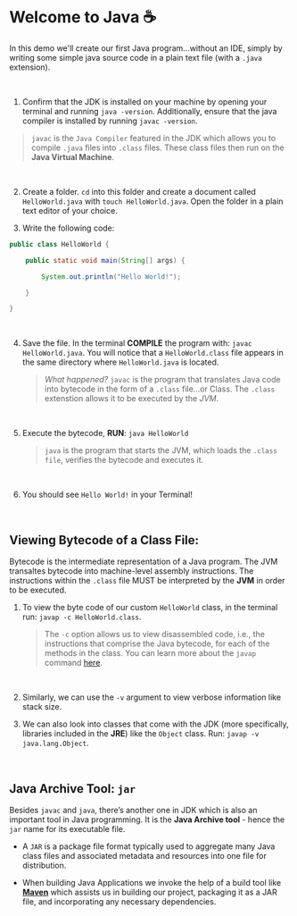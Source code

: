 # Welcome to Java :coffee:
In this demo we'll create our first Java program...without an IDE, simply by writing some simple java source code in a plain text file (with a `.java` extension).

<br>

1. Confirm that the JDK is installed on your machine by opening your terminal and running `java -version`.  Additionally, ensure that the java compiler is installed by running `javac -version`.

> `javac` is the `Java Compiler` featured in the JDK which allows you to compile `.java` files into `.class` files.  These class files then run on the **Java Virtual Machine**.

<br>

2. Create a folder. `cd` into this folder and create a document called `HelloWorld.java` with `touch HelloWorld.java`. Open the folder in a plain text editor of your choice.

3. Write the following code:

```java
public class HelloWorld {

    public static void main(String[] args) {

        System.out.println("Hello World!");

    } 

}
```

<br>

4. Save the file. In the terminal **COMPILE** the program with: `javac HelloWorld.java`.  You will notice that a `HelloWorld.class` file appears in the same directory where `HelloWorld.java` is located.
    
    > *What happened?* `javac` is the program that translates Java code into bytecode in the form of a `.class` file...or Class. The `.class` extenstion allows it to be executed by the *JVM*.

<br>

5. Execute the bytecode, **RUN**: `java HelloWorld`

    > `java` is the program that starts the JVM, which loads the `.class file`, verifies the bytecode and executes it.
    
<br>

6. You should see `Hello World!` in your Terminal!

<br>

## Viewing Bytecode of a Class File:
Bytecode is the intermediate representation of a Java program. The JVM transaltes bytecode into machine-level assembly instructions. The instructions within the `.class` file MUST be interpreted by the **JVM** in order to be executed.

1. To view the byte code of our custom `HelloWorld` class, in the terminal run: `javap -c HelloWorld.class`.

    > The `-c` option allows us to view disassembled code, i.e., the instructions that comprise the Java bytecode, for each of the methods in the class.  You can learn more about the `javap` command [here](https://docs.oracle.com/javase/7/docs/technotes/tools/windows/javap.html).
    
<br>

2. Similarly, we can use the `-v` argument to view verbose information like stack size.

3. We can also look into classes that come with the JDK (more specifically, libraries included in the **JRE**) like the `Object` class. Run: `javap -v java.lang.Object`.

<br>

## Java Archive Tool: `jar`
Besides `javac` and `java`, there’s another one in JDK which is also an important tool in Java programming. It is the **Java Archive tool** - hence the `jar` name for its executable file.

- A `JAR` is a package file format typically used to aggregate many Java class files and associated metadata and resources into one file for distribution.

- When building Java Applications we invoke the help of a build tool like [**Maven**](https://www.youtube.com/watch?v=2axtcJHP0RA) which assists us in building our project, packaging it as a JAR file, and incorporating any necessary dependencies.

